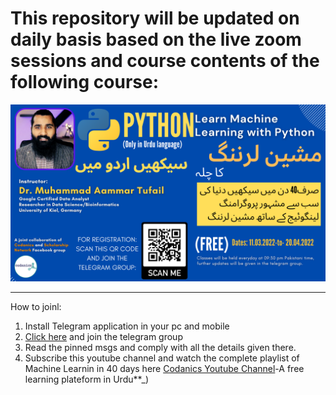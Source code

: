 # This repository will be updated on daily basis based on the live zoom sessions and course contents of the following course:

![MachineLearning ka Chilla](resources/ml1.png)

---
How to joinl:

1. Install Telegram application in your pc and mobile
2. [Click here](https://t.me/+R_QuSxdyn344Zjg0) and join the telegram group
3. Read the pinned msgs and comply with all the details given there.
4. Subscribe this youtube channel and watch the complete playlist of Machine Learnin in 40 days here [Codanics Youtube Channel](https://youtube.com/playlist?list=PL9XvIvvVL50HHzaLPtFBOuikAWa0JdhMW)-A free learning plateform in Urdu**_)